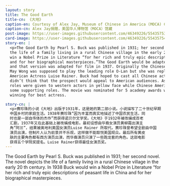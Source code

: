 ```yaml
---
layout: story
title: The Good Earth
title-cn: 《大地》
caption-en: Courtesy of Alex Jay, Museum of Chinese in America (MOCA) Collection
caption-cn: Alex Jay捐赠，美国华人博物馆（MOCA）馆藏
post-image: https://user-images.githubusercontent.com/46349226/55435753-89e5a880-5568-11e9-8e2c-598d6097c3a2.png
card-image: https://user-images.githubusercontent.com/46349226/55435754-89e5a880-5568-11e9-955b-ac946ad96171.png
story-en: |
  <p>The Good Earth by Pearl S. Buck was published in 1931; her second novel. The novel depicts
  the life of a family living in a rural Chinese village in the early 20 th century. In 1938 Buck would
  win a Nobel Prize in Literature “for her rich and truly epic descriptions of peasant life in China
  and for her biographical masterpieces.”The Good Earth would be adapted for Broadway in 1932
  and that version was adapted for film in 1937. Originally the Chinese American actress Anna
  May Wong was supposed to play the leading role O-Lan but she was replaced by Austrian
  American Actress Luise Rainer. Buck had hoped to cast all Chinese actors but the producers
  didn’t think that the prospect would appeal to American audiences. As a result all the major
  roles were given to western actors in yellow face while Chinese American actors were cast in
  some supporting roles. The movie was nominated for 5 academy awards with Luise Rainer
  winning for best actress.

story-cn: |
  <p>赛珍珠的小说《大地》出版于1931年，这是她的第二部小说。小说描写了二十世纪早期
  中国乡村的家庭生活。1938年赛珍珠“因为丰富而真实地描述了中国农民生活，同
  时也是一部自传体的杰作”而获得诺贝尔文学奖。《大地》于1932年被改编成百老
  汇剧，1937年又在此基础上被改编成电影。最初设想由华裔女演员黄柳霜出演主
  角“阿兰”，结果被奥地利美国女演员Luise Rainer 所取代。赛珍珠曾希望全剧由中国
  演员出演，但制片人认为前景并不乐观，这样做不能取悦美国观众。最后所有黄皮
  肤的主要角色都有西方演员出演，而华裔演员只演了一些跑龙套的角色。这部电影
  获得五个学院奖提名，Luise Rainer获得最佳女演员奖。
---
```


The Good Earth by Pearl S. Buck was published in 1931; her second novel. The novel depicts
the life of a family living in a rural Chinese village in the early 20 th century. In 1938 Buck would
win a Nobel Prize in Literature “for her rich and truly epic descriptions of peasant life in China
and for her biographical masterpieces.





